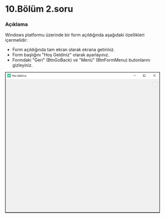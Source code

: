 # 10.Bölüm 2.soru

### Açıklama

Windows platformu üzerinde bir form açıldığında aşağıdaki özellikleri içermelidir:
* Form açıldığında tam ekran olarak ekrana getiriniz.
* Form başlığını "Hoş Geldiniz" olarak ayarlayınız.
* Formdaki "Geri" (BtnGoBack) ve "Menü" (BtnFormMenu) butonlarını gizleyiniz.


![Bolum 10-Soru 2](Bolum10_2.png)